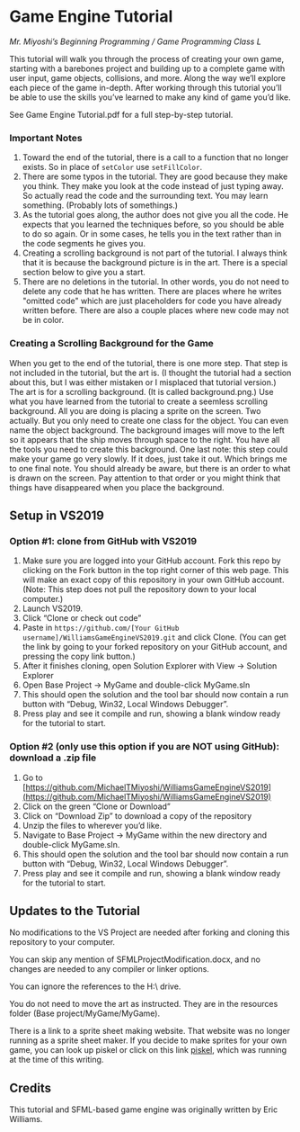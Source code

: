 # Game Engine Tutorial
*Mr. Miyoshi’s Beginning Programming / Game Programming Class L*

This tutorial will walk you through the process of creating your own game, starting with a barebones project and building up to a 
complete game with user input, game objects, collisions, and more. Along the way we’ll explore each piece of the game in-depth. 
After working through this tutorial you’ll be able to use the skills you’ve learned to make any kind of game you’d like.

See Game Engine Tutorial.pdf for a full step-by-step tutorial.

### Important Notes

1. Toward the end of the tutorial, there is a call to a function that no longer exists.  So in place of `setColor` use `setFillColor`.
1. There are some typos in the tutorial.  They are good because they make you think.  They make you look at the code instead of just typing away.  So actually read the code and the surrounding text.  You may learn something.  (Probably lots of somethings.)
1. As the tutorial goes along, the author does not give you all the code.  He expects that you learned the techniques before, so you should be able to do so again.  Or in some cases, he tells you in the text rather than in the code segments he gives you.
1. Creating a scrolling background is not part of the tutorial.  I always think that it is because the background picture is in the art.  There is a special section below to give you a start.
1. There are no deletions in the tutorial.  In other words, you do not need to delete any code that he has written.  There are places where he writes "omitted code" which are just placeholders for code you have already written before.  There are also a couple places where new code may not be in color.

### Creating a Scrolling Background for the Game

When you get to the end of the tutorial, there is one more step.  That step is not included in the tutorial, but the art is.  (I thought the tutorial had a section about this, but I was either mistaken or I misplaced that tutorial version.)  The art is for a scrolling background.  (It is called background.png.)  Use what you have learned from the tutorial to create a seemless scrolling background.  All you are doing is placing a sprite on the screen.  Two actually.  But you only need to create one class for the object.  You can even name the object background.  The background images will move to the left so it appears that the ship moves through space to the right.  You have all the tools you need to create this background.  One last note: this step could make your game go very slowly.  If it does, just take it out.  Which brings me to one final note.  You should already be aware, but there is an order to what is drawn on the screen.  Pay attention to that order or you might think that things have disappeared when you place the background.

## Setup in VS2019

### Option #1: clone from GitHub with VS2019

1) Make sure you are logged into your GitHub account.  Fork this repo by clicking on the Fork button in the top right corner of this web page.  This will make an exact copy of this repository in your own GitHub account.  (Note: This step does not pull the repository down to your local computer.)
1) Launch VS2019.
1) Click “Clone or check out code”
1) Paste in `https://github.com/[Your GitHub username]/WilliamsGameEngineVS2019.git` and click Clone.  (You can get the link by going to your forked repository on your GitHub account, and pressing the copy link button.)
1) After it finishes cloning, open Solution Explorer with View -> Solution Explorer
1) Open Base Project -> MyGame and double-click MyGame.sln
1) This should open the solution and the tool bar should now contain a run button with “Debug, Win32, Local Windows Debugger”.
1) Press play and see it compile and run, showing a blank window ready for the tutorial to start.

### Option #2 (only use this option if you are NOT using GitHub): download a .zip file

1) Go to [https://github.com/MichaelTMiyoshi/WilliamsGameEngineVS2019](https://github.com/MichaelTMiyoshi/WilliamsGameEngineVS2019)
1) Click on the green “Clone or Download”
1) Click on “Download Zip” to download a copy of the repository
1) Unzip the files to wherever you’d like.
1) Navigate to Base Project -> MyGame within the new directory and double-click MyGame.sln.
1) This should open the solution and the tool bar should now contain a run button with “Debug, Win32, Local Windows Debugger”.
1) Press play and see it compile and run, showing a blank window ready for the tutorial to start.


## Updates to the Tutorial

No modifications to the VS Project are needed after forking and cloning this repository to your computer.

You can skip any mention of SFMLProjectModification.docx, and no changes are needed to any compiler or linker options.

You can ignore the references to the H:\ drive.

You do not need to move the art as instructed.  They are in the resources folder (Base project/MyGame/MyGame).

There is a link to a sprite sheet making website.  That website was no longer running as a sprite sheet maker.  If you decide to make sprites for your own game, you can look up piskel or click on this link [piskel](https://www.piskelapp.com), which was running at the time of this writing.

## Credits

This tutorial and SFML-based game engine was originally written by Eric Williams.
  
